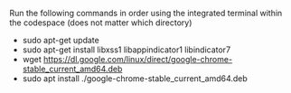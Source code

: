 Run the following commands in order using the integrated terminal within the codespace (does not matter which directory)

- sudo apt-get update
- sudo apt-get install libxss1 libappindicator1 libindicator7
- wget https://dl.google.com/linux/direct/google-chrome-stable_current_amd64.deb
- sudo apt install ./google-chrome-stable_current_amd64.deb
